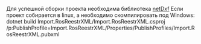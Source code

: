 Для успешной сборки проекта необходима библиотека [netDxf](https://github.com/haplokuon/netDxf)
Если проект собирается в linux, а необходимо скомпилировать под Windows:
 dotnet build Import.RosReestrXML/Import.RosReestrXML.csproj /p:PublishProfile=Import.RosReestrXML/Properties/PublishProfiles/Import.RosReestrXML.pubxml